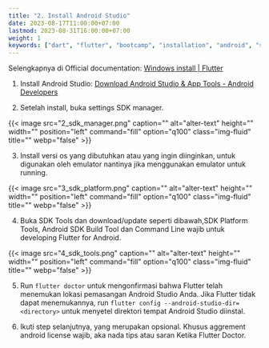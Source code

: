 ```yaml
---
title: "2. Install Android Studio"
date: 2023-08-17T11:00:00+07:00
lastmod: 2023-08-31T16:00:00+07:00
weight: 1
keywords: ["dart", "flutter", "bootcamp", "installation", "android", "studio"]
---
```


Selengkapnya di Official documentation: [Windows install | Flutter](https://docs.flutter.dev/get-started/install/windows#android-setup)

1. Install Android Studio: [Download Android Studio & App Tools - Android Developers](https://developer.android.com/studio)

2. Setelah install, buka settings SDK manager.

{{< image src="2_sdk_manager.png" caption="" alt="alter-text" height="" width="" position="left" command="fill" option="q100" class="img-fluid" title=""  webp="false" >}}

3. Install versi os yang dibutuhkan atau yang ingin diinginkan, untuk digunakan oleh emulator nantinya jika menggunakan emulator untuk running.

{{< image src="3_sdk_platform.png" caption="" alt="alter-text" height="" width="" position="left" command="fill" option="q100" class="img-fluid" title=""  webp="false" >}}

4. Buka SDK Tools dan download/update seperti dibawah,SDK Platform Tools, Android SDK Build Tool dan Command Line wajib untuk developing Flutter for Android.

{{< image src="4_sdk_tools.png" caption="" alt="alter-text" height="" width="" position="left" command="fill" option="q100" class="img-fluid" title=""  webp="false" >}}

5. Run `flutter doctor` untuk mengonfirmasi bahwa Flutter telah menemukan lokasi pemasangan Android Studio Anda. Jika Flutter tidak dapat menemukannya, run `flutter config --android-studio-dir=<directory>` untuk menyetel direktori tempat Android Studio diinstal.

6. Ikuti step selanjutnya, yang merupakan opsional. Khusus aggrement android license wajib, aka nada tips atau saran Ketika Flutter Doctor.

<br>
